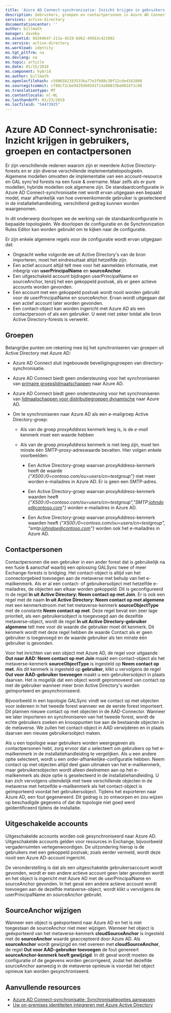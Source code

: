 ```yaml
---
title: 'Azure AD Connect-synchronisatie: Inzicht krijgen in gebruikers, groepen en contactpersonen | Microsoft Docs'
description: Gebruikers, groepen en contactpersonen in Azure AD Connect-synchronisatie uitgelegd.
services: active-directory
documentationcenter: ''
author: billmath
manager: daveba
ms.assetid: 8d204647-213a-4519-bd62-49563c421602
ms.service: active-directory
ms.workload: identity
ms.tgt_pltfrm: na
ms.devlang: na
ms.topic: article
ms.date: 01/15/2018
ms.component: hybrid
ms.author: billmath
ms.openlocfilehash: c59065b21935336a77e3fb88c30f12cded341808
ms.sourcegitcommit: cf88cf2cbe94293b0542714a98833be001471c08
ms.translationtype: MT
ms.contentlocale: nl-NL
ms.lasthandoff: 01/23/2019
ms.locfileid: "54473925"
---
```

# <a name="azure-ad-connect-sync-understanding-users-groups-and-contacts"></a>Azure AD Connect-synchronisatie: Inzicht krijgen in gebruikers, groepen en contactpersonen
Er zijn verschillende redenen waarom zijn er meerdere Active Directory-forests en er zijn diverse verschillende implementatietopologieën. Algemene modellen omvatten de implementatie van een account-resource en GAL sync'ed forests na een fusie & overname. Maar zelfs als er pure modellen, hybride modellen ook algemene zijn. De standaardconfiguratie in Azure AD Connect-synchronisatie niet wordt ervan uitgegaan een bepaald model, maar afhankelijk van hoe overeenkomende gebruiker is geselecteerd in de installatiehandleiding, verschillend gedrag kunnen worden waargenomen.

In dit onderwerp doorlopen we de werking van de standaardconfiguratie in bepaalde topologieën. We doorlopen de configuratie en de Synchronization Rules Editor kan worden gebruikt om te kijken naar de configuratie.

Er zijn enkele algemene regels voor de configuratie wordt ervan uitgegaan dat:
* Ongeacht welke volgorde we uit Active Directory's van de bron importeren, moet het eindresultaat altijd hetzelfde zijn.
* Een actief account altijd telt mee voor het aanmelden informatie, met inbegrip van **userPrincipalName** en **sourceAnchor**.
* Een uitgeschakeld account bijdragen userPrincipalName en sourceAnchor, tenzij het een gekoppeld postvak, als er geen actieve accounts worden gevonden.
* Een account met een gekoppeld postvak wordt nooit worden gebruikt voor de userPrincipalName en sourceAnchor. Ervan wordt uitgegaan dat een actief account later worden gevonden.
* Een contact-object kan worden ingericht met Azure AD als een contactpersoon of als een gebruiker. U weet niet zeker totdat alle bron Active Directory-forests is verwerkt.

## <a name="groups"></a>Groepen
Belangrijke punten om rekening mee bij het synchroniseren van groepen uit Active Directory met Azure AD:

* Azure AD Connect sluit ingebouwde beveiligingsgroepen van directory-synchronisatie.

* Azure AD Connect biedt geen ondersteuning voor het synchroniseren van [primaire groepslidmaatschappen](https://technet.microsoft.com/library/cc771489(v=ws.11).aspx) naar Azure AD.

* Azure AD Connect biedt geen ondersteuning voor het synchroniseren van [lidmaatschappen voor distributiegroepen dynamische](https://technet.microsoft.com/library/bb123722(v=exchg.160).aspx) naar Azure AD.

* Om te synchroniseren naar Azure AD als een e-mailgroep Active Directory-groep:

    * Als van de groep *proxyAddress* kenmerk leeg is, is de *e-mail* kenmerk moet een waarde hebben

    * Als van de groep *proxyAddress* kenmerk is niet leeg zijn, moet ten minste één SMTP-proxy-adreswaarde bevatten. Hier volgen enkele voorbeelden:
    
      * Een Active Directory-groep waarvan proxyAddress-kenmerk heeft de waarde *{"X500:/0=contoso.com/ou=users/cn=testgroup"}* niet meer worden e-mailadres in Azure AD. Er is geen een SMTP-adres.
      
      * Een Active Directory-groep waarvan proxyAddress-kenmerk waarden heeft *{"X500:/0=contoso.com/ou=users/cn=testgroup","SMTP:johndoe@contoso.com"}* worden e-mailadres in Azure AD.
      
      * Een Active Directory-groep waarvan proxyAddress-kenmerk waarden heeft *{"X500:/0=contoso.com/ou=users/cn=testgroup", "smtp:johndoe@contoso.com"}* worden ook het e-mailadres in Azure AD.

## <a name="contacts"></a>Contactpersonen
Contactpersonen die een gebruiker in een ander forest dat is gebruikelijk na een fusie & aanschaf waarbij een oplossing GALSync twee of meer Exchange-forests is bridging. Het contact-object is altijd van het connectorgebied toevoegen aan de metaverse met behulp van het e-mailkenmerk. Als er al een contact- of gebruikersobject met hetzelfde e-mailadres, de objecten aan elkaar worden gekoppeld. Dit is geconfigureerd in de regel **In uit Active Directory: Neem contact op met Join**. Er is ook een regel met de naam **In uit Active Directory: Neem contact op met algemene** met een kenmerkstroom met het metaverse-kenmerk **sourceObjectType** met de constante **Neem contact op met**. Deze regel bevat een zeer lage prioriteit, als een gebruikersobject is toegevoegd aan de dezelfde metaverse-object, wordt de regel **In uit Active Directory-gebruiker algemene** telt mee voor de waarde die gebruiker moet dit kenmerk. Dit kenmerk wordt met deze regel hebben de waarde Contact als er geen gebruiker is toegevoegd en de waarde gebruiker als ten minste één gebruiker is gevonden.

Voor het inrichten van een object met Azure AD, de regel voor uitgaande **Out naar AAD: Neem contact op met Join** maakt een contact-object als het metaverse-kenmerk **sourceObjectType** is ingesteld op **Neem contact op met**. Als dit kenmerk is ingesteld op **gebruiker**, klikt u vervolgens de regel **Out voor AAD-gebruiker toevoegen** maakt u een gebruikersobject in plaats daarvan.
Het is mogelijk dat een object wordt gepromoveerd van contact op met de gebruiker wanneer meer bron Active Directory's worden geïmporteerd en gesynchroniseerd.

Bijvoorbeeld in een topologie GALSync vindt we contact op met objecten voor iedereen in het tweede forest wanneer we de eerste forest importeert. Dit plannen nieuwe contact op met objecten in de AAD-Connector. Wanneer we later importeren en synchroniseren van het tweede forest, wordt de echte gebruikers zoeken en knooppunten toe aan de bestaande objecten in de metaverse. We zullen het contact-object in AAD verwijderen en in plaats daarvan een nieuwe gebruikersobject maken.

Als u een topologie waar gebruikers worden weergegeven als contactpersonen hebt, zorg ervoor dat u selecteert om gebruikers op het e-mailkenmerk in de installatiehandleiding te vergelijken. Als u een andere optie selecteert, wordt u een order-afhankelijke-configuratie hebben. Neem contact op met objecten altijd deel gaan uitmaken van het e-mailkenmerk, maar gebruikersobjecten wordt alleen deelnemen aan op het e-mailkenmerk als deze optie is geselecteerd in de installatiehandleiding. U kan zich vervolgens uiteindelijk met twee verschillende objecten in de metaverse met hetzelfde e-mailkenmerk als het contact-object is geïmporteerd voordat het gebruikersobject. Tijdens het exporteren naar Azure AD, een fout gegenereerd. Dit gedrag is zo ontworpen en zou wijzen op beschadigde gegevens of dat de topologie niet goed werd geïdentificeerd tijdens de installatie.

## <a name="disabled-accounts"></a>Uitgeschakelde accounts
Uitgeschakelde accounts worden ook gesynchroniseerd naar Azure AD. Uitgeschakelde accounts gelden voor resources in Exchange, bijvoorbeeld vergaderruimten vertegenwoordigen. De uitzondering hierop is de gebruikers met een gekoppeld postvak; zoals eerder vermeld, wordt deze nooit een Azure AD-account ingericht.

De veronderstelling is dat als een uitgeschakelde gebruikersaccount wordt gevonden, wordt er een andere actieve account geen later gevonden wordt en het object is ingericht met Azure AD met de userPrincipalName en sourceAnchor gevonden. In het geval een andere actieve account wordt toevoegen aan de dezelfde metaverse-object, wordt klikt u vervolgens de userPrincipalName en sourceAnchor gebruikt.

## <a name="changing-sourceanchor"></a>SourceAnchor wijzigen
Wanneer een object is geëxporteerd naar Azure AD en het is niet toegestaan de sourceAnchor niet meer wijzigen. Wanneer het object is geëxporteerd van het metaverse-kenmerk **cloudSourceAnchor** is ingesteld met de **sourceAnchor** waarde geaccepteerd door Azure AD. Als **sourceAnchor** wordt gewijzigd en niet overeen met **cloudSourceAnchor**, de regel **Out voor AAD-gebruiker toevoegen** de fout genereert **sourceAnchor-kenmerk heeft gewijzigd**. In dit geval wordt moeten de configuratie of de gegevens worden gecorrigeerd, zodat het dezelfde sourceAnchor aanwezig in de metaverse opnieuw is voordat het object opnieuw kan worden gesynchroniseerd.

## <a name="additional-resources"></a>Aanvullende resources
* [Azure AD Connect-synchronisatie: Synchronisatieopties aanpassen](how-to-connect-sync-whatis.md)
* [Uw on-premises identiteiten integreren met Azure Active Directory](whatis-hybrid-identity.md)

